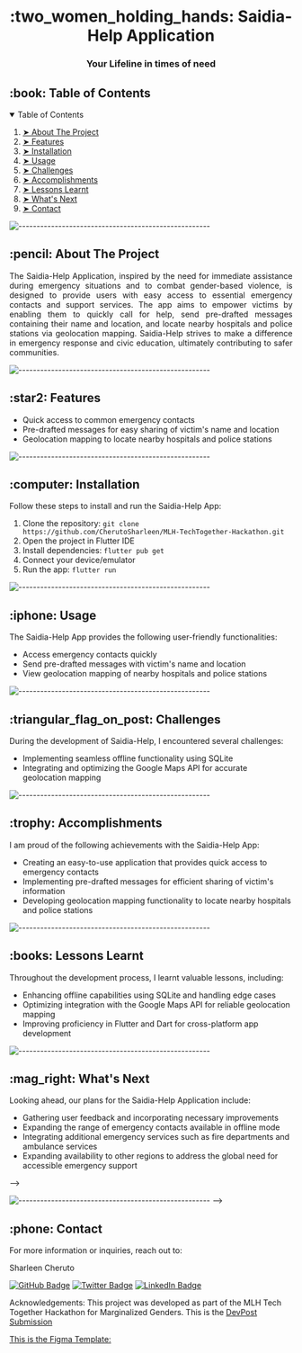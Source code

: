 
<!DOCTYPE html>
<html>
<body>
  <!-- <p align="center">
    <img src="your_logo.png" alt="Saidia Logo" width="80px" height="80px">
  </p> -->
  <h1 align="center" style='yellow'>:two_women_holding_hands: <B>Saidia-Help Application</B></h1>
  <h3 align="center">Your Lifeline in times of need</h3>

  <!-- TABLE OF CONTENTS -->
  <h2 id="table-of-contents">:book: Table of Contents</h2>
  
  <details open="open">
    <summary>Table of Contents</summary>
    <ol>
      <li><a href="#about-the-project">➤ About The Project</a></li>
      <li><a href="#features">➤ Features</a></li>
      <li><a href="#installation">➤ Installation</a></li>
      <li><a href="#usage">➤ Usage</a></li>
      <li><a href="#challenges">➤ Challenges</a></li>
      <li><a href="#accomplishments">➤ Accomplishments</a></li>
      <li><a href="#learnings">➤ Lessons Learnt</a></li>
      <li><a href="#whats-next">➤ What's Next</a></li>
      <!-- <li><a href="#license">➤ License</a></li> -->
      <li><a href="#contact">➤ Contact</a></li>
    </ol>
  </details>

  ![-----------------------------------------------------](https://raw.githubusercontent.com/andreasbm/readme/master/assets/lines/rainbow.png)

  <!-- ABOUT THE PROJECT -->
  <h2 id="about-the-project">:pencil: About The Project</h2>

  <p align="justify"> 
    The Saidia-Help Application, inspired by the need for immediate assistance during emergency situations and to combat gender-based violence, is designed to provide users with easy access to essential emergency contacts and support services. The app aims to empower victims by enabling them to quickly call for help, send pre-drafted messages containing their name and location, and locate nearby hospitals and police stations via geolocation mapping. Saidia-Help strives to make a difference in emergency response and civic education, ultimately contributing to safer communities.
 
    
  </p>
  

  ![-----------------------------------------------------](https://raw.githubusercontent.com/andreasbm/readme/master/assets/lines/rainbow.png)

  <!-- FEATURES -->
  <h2 id="features">:star2: Features</h2>

  <ul>
    <li>Quick access to common emergency contacts</li>
    <li>Pre-drafted messages for easy sharing of victim's name and location</li>
    <li>Geolocation mapping to locate nearby hospitals and police stations</li>
  </ul>

  ![-----------------------------------------------------](https://raw.githubusercontent.com/andreasbm/readme/master/assets/lines/rainbow.png)

  <!-- INSTALLATION -->
  <h2 id="installation">:computer: Installation</h2>

  <p>Follow these steps to install and run the Saidia-Help App:</p>

  <ol>
    <li>Clone the repository: <code>git clone https://github.com/CherutoSharleen/MLH-TechTogether-Hackathon.git</code></li>
    <li>Open the project in Flutter IDE</li>
    <li>Install dependencies: <code>flutter pub get</code></li>
    <li>Connect your device/emulator</li>
    <li>Run the app: <code>flutter run</code></li>
  </ol>

  ![-----------------------------------------------------](https://raw.githubusercontent.com/andreasbm/readme/master/assets/lines/rainbow.png)

  <!-- USAGE -->
  <h2 id="usage">:iphone: Usage</h2>

  <p>The Saidia-Help App provides the following user-friendly functionalities:</p>

  <ul>
    <li>Access emergency contacts quickly</li>
    <li>Send pre-drafted messages with victim's name and location</li>
    <li>View geolocation mapping of nearby hospitals and police stations</li>
  </ul>


  ![-----------------------------------------------------](https://raw.githubusercontent.com/andreasbm/readme/master/assets/lines/rainbow.png)
  <!-- CHALLENGES -->
  <h2 id="challenges">:triangular_flag_on_post: Challenges</h2>

  <p>During the development of Saidia-Help, I encountered several challenges:</p>

  <ul>
    <li>Implementing seamless offline functionality using SQLite</li>
    <li>Integrating and optimizing the Google Maps API for accurate geolocation mapping</li>
  </ul>

  
  ![-----------------------------------------------------](https://raw.githubusercontent.com/andreasbm/readme/master/assets/lines/rainbow.png)

  <!-- ACCOMPLISHMENTS -->
  <h2 id="accomplishments">:trophy: Accomplishments</h2>

  <p>I am proud of the following achievements with the Saidia-Help App:</p>

  <ul>
    <li>Creating an easy-to-use application that provides quick access to emergency contacts</li>
    <li>Implementing pre-drafted messages for efficient sharing of victim's information</li>
    <li>Developing geolocation mapping functionality to locate nearby hospitals and police stations</li>
  </ul>


  ![-----------------------------------------------------](https://raw.githubusercontent.com/andreasbm/readme/master/assets/lines/rainbow.png)
  <!-- LESSONS LEARNT -->
  <h2 id="learnings">:books: Lessons Learnt</h2>

  <p>Throughout the development process, I learnt valuable lessons, including:</p>

  <ul>
    <li>Enhancing offline capabilities using SQLite and handling edge cases</li>
    <li>Optimizing integration with the Google Maps API for reliable geolocation mapping</li>
    <li>Improving proficiency in Flutter and Dart for cross-platform app development</li>
  </ul>


  ![-----------------------------------------------------](https://raw.githubusercontent.com/andreasbm/readme/master/assets/lines/rainbow.png)
  <!-- WHAT'S NEXT -->
  <h2 id="whats-next">:mag_right: What's Next</h2>

  <p>Looking ahead, our plans for the Saidia-Help Application include:</p>

  <ul>
    <li>Gathering user feedback and incorporating necessary improvements</li>
    <li>Expanding the range of emergency contacts available in offline mode</li>
    <li>Integrating additional emergency services such as fire departments and ambulance services</li>
    <li>Expanding availability to other regions to address the global need for accessible emergency support</li>
  </ul>

  <!-- ![-----------------------------------------------------](https://raw.githubusercontent.com/andreasbm/readme/master/assets/lines/rainbow.png)

  <!-- LICENSE -->
  <!-- <h2 id="license">:scroll: License</h2>

  <p>This project is licensed under the <a href="https://opensource.org/licenses/MIT">MIT License</a>.</p>

  <!-- Add the license badge -->
  <!-- <a href="https://opensource.org/licenses/MIT" class="badge license-badge">MIT License</a> --> -->

  ![-----------------------------------------------------](https://raw.githubusercontent.com/andreasbm/readme/master/assets/lines/rainbow.png) -->

  <!-- CONTACT -->

  <h2 id="contact">:phone: Contact</h2>

  <p>For more information or inquiries, reach out to:</p>

  <p>Sharleen Cheruto</p>

  [![GitHub Badge](https://img.shields.io/badge/GitHub-100000?style=for-the-badge&logo=github&logoColor=white)](https://github.com/CherutoSharleen)
  [![Twitter Badge](https://img.shields.io/badge/Twitter-1DA1F2?style=for-the-badge&logo=twitter&logoColor=white)](https://twitter.com/scherutob)
  [![LinkedIn Badge](https://img.shields.io/badge/LinkedIn-0077B5?style=for-the-badge&logo=linkedin&logoColor=white)](https://www.linkedin.com/in/sharleencheruto/)

  Acknowledgements: This project was developed as part of the MLH Tech Together Hackathon for Marginalized Genders. This is the [DevPost Submission](https://devpost.com/software/saidia-help-application?ref_content=my-projects-tab&ref_feature=my_projects)

  [This is the Figma Template:](https://www.figma.com/proto/6ZvRJC4n0dhnMkwAN8nEnV/Saidia-Helper-App?type=design&node-id=2-264&scaling=scale-down&page-id=0%3A1&starting-point-node-id=2%3A264&mode=design)
</body>
</html>

